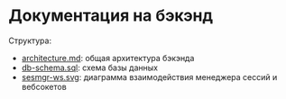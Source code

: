# Документация на бэкэнд
Структура:

- [architecture.md](architecture.md): общая архитектура бэкэнда
- [db-schema.sql](db-schema.sql): схема базы данных
- [sesmgr-ws.svg](sesmgr-ws.svg): диаграмма взаимодействия менеджера сессий и вебсокетов
